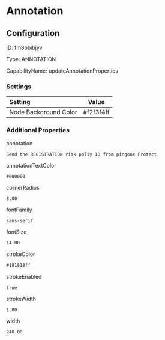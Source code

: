 # Annotation
## Configuration
ID:  fm8bbibjyv

Type: ANNOTATION 

CapabilityName: updateAnnotationProperties

### Settings
| Setting | Value  |
| :------------------------ | ---------------------------------------- |
| Node Background Color | #f2f3f4ff | 






### Additional Properties
annotation
```string 
Send the REGISTRATION risk poliy ID from pingone Protect.
```


annotationTextColor
```html 
#000000
```


cornerRadius
```float64 
8.00
```


fontFamily
```string 
sans-serif
```


fontSize
```float64 
14.00
```


strokeColor
```html 
#181818ff
```


strokeEnabled
```bool 
true
```


strokeWidth
```float64 
1.00
```


width
```float64 
240.00
```




